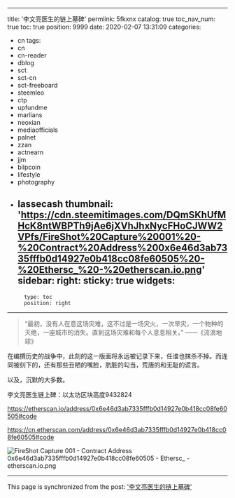 
---
title: '李文亮医生的链上墓碑'
permlink: 5fkxnx
catalog: true
toc_nav_num: true
toc: true
position: 9999
date: 2020-02-07 13:31:09
categories:
- cn
tags:
- cn
- cn-reader
- dblog
- sct
- sct-cn
- sct-freeboard
- steemleo
- ctp
- upfundme
- marlians
- neoxian
- mediaofficials
- palnet
- zzan
- actnearn
- jjm
- bilpcoin
- lifestyle
- photography
- lassecash
thumbnail: 'https://cdn.steemitimages.com/DQmSKhUfMHcK8ntWBPTh9jAe6jXVhJhxNycFHoCJWW2VPfs/FireShot%20Capture%20001%20-%20Contract%20Address%200x6e46d3ab7335fffb0d14927e0b418cc08fe60505%20-%20Ethersc_%20-%20etherscan.io.png'
sidebar:
    right:
        sticky: true
widgets:
    -
        type: toc
        position: right
---


>“最初，没有人在意这场灾难，这不过是一场灾火，一次旱灾，一个物种的灭绝，一座城市的消失。直到这场灾难和每个人息息相关。” ——《流浪地球》

在编撰历史的战争中，此刻的这一版面将永远被记录下来，任谁也抹杀不掉。而连同被刻下的，还有那些丑陋的嘴脸，肮脏的勾当，荒唐的和无耻的谎言。

以及，沉默的大多数。

李文亮医生链上碑：以太坊区块高度9432824

https://etherscan.io/address/0x6e46d3ab7335fffb0d14927e0b418cc08fe60505#code

https://cn.etherscan.com/address/0x6e46d3ab7335fffb0d14927e0b418cc08fe60505#code

![FireShot Capture 001 - Contract Address 0x6e46d3ab7335fffb0d14927e0b418cc08fe60505 - Ethersc_ - etherscan.io.png](https://cdn.steemitimages.com/DQmSKhUfMHcK8ntWBPTh9jAe6jXVhJhxNycFHoCJWW2VPfs/FireShot%20Capture%20001%20-%20Contract%20Address%200x6e46d3ab7335fffb0d14927e0b418cc08fe60505%20-%20Ethersc_%20-%20etherscan.io.png)

- - -

This page is synchronized from the post: ['李文亮医生的链上墓碑'](https://steemit.com/@jianan/5fkxnx)

